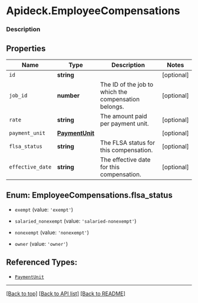 # Apideck.EmployeeCompensations

### Description

## Properties
Name | Type | Description | Notes
------------ | ------------- | ------------- | -------------
`id` | **string** |  | [optional] 
`job_id` | **number** | The ID of the job to which the compensation belongs. | [optional] 
`rate` | **string** | The amount paid per payment unit. | [optional] 
`payment_unit` | [**PaymentUnit**](PaymentUnit.md) |  | [optional] 
`flsa_status` | **string** | The FLSA status for this compensation. | [optional] 
`effective_date` | **string** | The effective date for this compensation. | [optional] 





<a name="EmployeeCompensationsFlsaStatus"></a>
## Enum: EmployeeCompensations.flsa_status


* `exempt` (value: `'exempt'`)

* `salaried_nonexempt` (value: `'salaried-nonexempt'`)

* `nonexempt` (value: `'nonexempt'`)

* `owner` (value: `'owner'`)




## Referenced Types:



* [`PaymentUnit`](PaymentUnit.md)



---

[[Back to top]](#) [[Back to API list]](../../../../README.md#documentation-for-api-endpoints) [[Back to README]](../../../../README.md)


